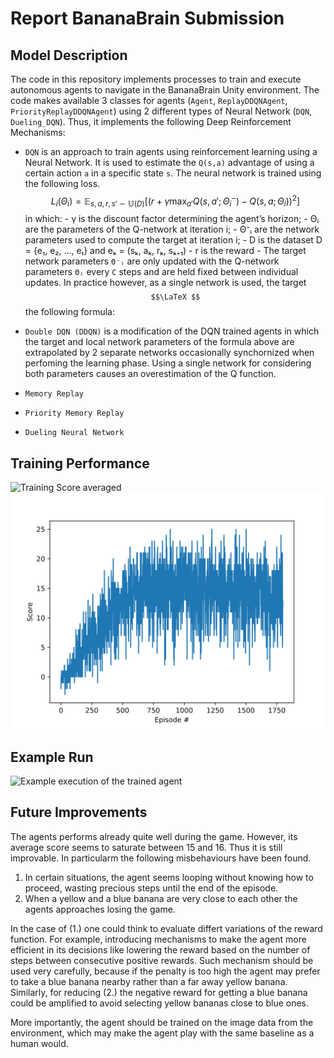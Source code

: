 # Report BananaBrain Submission

## **Model Description**
The code in this repository implements processes to train and execute autonomous agents to navigate in the BananaBrain Unity environment.
The code makes available 3 classes for agents (`Agent`, `ReplayDDQNAgent`, `PriorityReplayDDQNAgent`) using 2 different types of Neural Network (`DQN`, `Dueling_DQN`). Thus, it implements the following Deep Reinforcement Mechanisms:
- `DQN`
is an approach to train agents using reinforcement learning using a Neural Network. It is used to estimate the `Q(s,a)` advantage of using a certain action `a` in a specific state `s`. The neural network is trained using the following loss.
$$ 
 L_i(\Theta_i) = \mathbb{E}_{s,a,r,s' \sim \mathbb{U}(D)} [(r + γ\max_{a'}Q(s,a';Θ_i^{-}) - Q(s,a; Θ_i))^2]
$$
    in which:
      - γ is the discount factor determining the agent’s horizon;
      - Θᵢ are the parameters of the Q-network at iteration i;
      - Θ⁻ᵢ are the network parameters used to compute the target at iteration i;
      - D is the dataset D = {e₁, e₂, ..., eₜ} and eₖ = (sₖ, aₖ, rₖ, sₖ₊₁)
      - r is the reward 
      -  The target network parameters `Θ⁻ᵢ` are only updated with the Q-network parameters `Θᵢ` every `C` steps and are held fixed between individual updates.
  In practice however, as a single network is used, the target <code>$$\LaTeX $$</code>
   the following formula:

- `Double DQN (DDQN)`
  is a modification of the DQN trained agents in which the target and local network parameters of the formula above are extrapolated by 2 separate networks occasionally synchornized when perfoming the learning phase. Using a single network for considering both parameters causes an overestimation of the Q function. 
- `Memory Replay`
- `Priority Memory Replay`
- `Dueling Neural Network`

## **Training Performance**
![Training Score averaged](./assets/training.gif)
![Training Score averaged](./assets/figs/trained_model.svg)
## **Example Run**
![Example execution of the trained agent](./assets/example-run.gif)

## **Future Improvements**

The agents performs already quite well during the game. However, its average score seems to saturate between 15 and 16. Thus it is still improvable. In particularm the following misbehaviours have been found.
1. In certain situations, the agent seems looping without knowing how to proceed, wasting precious steps until the end of the episode.  
2. When a yellow and a blue banana are very close to each other the agents approaches losing the game.


In the case of (1.) one could think to evaluate differt variations of the reward function. For example, introducing mechanisms to make the agent more efficient in its decisions like lowering the reward based on the number of steps between consecutive positive rewards. Such mechanism should be used very carefully, because if the penalty is too high the agent may prefer to take a blue banana nearby rather than a far away yellow banana.
Similarly, for reducing (2.) the negative reward for getting a blue banana could be amplified to avoid selecting yellow bananas close to blue ones.

More importantly, the agent should be trained on the image data from the environment, which may make the agent play with the same baseline as a human would.

